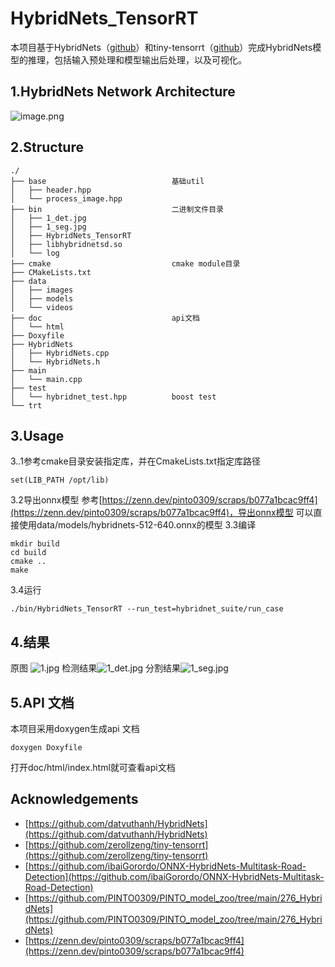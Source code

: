 <a name="W6OJo"></a>
# HybridNets_TensorRT
本项目基于HybridNets（[github](https://github.com/datvuthanh/HybridNets)）和tiny-tensorrt（[github](https://github.com/zerollzeng/tiny-tensorrt)）完成HybridNets模型的推理，包括输入预处理和模型输出后处理，以及可视化。
<a name="GzLN1"></a>
## 1.HybridNets Network Architecture
![image.png](https://cdn.nlark.com/yuque/0/2022/png/1531709/1655979601366-c4b0f517-63b8-4206-a060-9ea03837285c.png#clientId=u6fc22222-4637-4&crop=0&crop=0&crop=1&crop=1&from=paste&height=964&id=ubf14a469&margin=%5Bobject%20Object%5D&name=image.png&originHeight=964&originWidth=1946&originalType=binary&ratio=1&rotation=0&showTitle=false&size=570590&status=done&style=none&taskId=u96400899-05c8-4b91-8d3b-84026494802&title=&width=1946)
<a name="cqDDM"></a>
## 2.Structure
```
./
├── base							基础util
│   ├── header.hpp
│   └── process_image.hpp
├── bin								二进制文件目录
│   ├── 1_det.jpg
│   ├── 1_seg.jpg
│   ├── HybridNets_TensorRT 
│   ├── libhybridnetsd.so
│   └── log
├── cmake							cmake module目录
├── CMakeLists.txt				
├── data										
│   ├── images
│   ├── models
│   └── videos
├── doc								api文档
│   └── html
├── Doxyfile
├── HybridNets
│   ├── HybridNets.cpp
│   └── HybridNets.h
├── main
│   └── main.cpp
├── test
│   └── hybridnet_test.hpp			boost test
└── trt
```
<a name="K68bi"></a>
## 3.Usage
3..1参考cmake目录安装指定库，并在CmakeLists.txt指定库路径
```
set(LIB_PATH /opt/lib)
```
3.2导出onnx模型
参考[https://zenn.dev/pinto0309/scraps/b077a1bcac9ff4](https://zenn.dev/pinto0309/scraps/b077a1bcac9ff4)，导出onnx模型
可以直接使用data/models/hybridnets-512-640.onnx的模型
3.3编译
```
mkdir build
cd build
cmake ..
make
```
3.4运行
```
./bin/HybridNets_TensorRT --run_test=hybridnet_suite/run_case
```
<a name="SYKVN"></a>
## 4.结果
原图
![1.jpg](https://cdn.nlark.com/yuque/0/2022/jpeg/1531709/1655983975788-cdb40e56-9d1d-4b3e-96e5-23b240bd36a8.jpeg#clientId=u6fc22222-4637-4&crop=0&crop=0&crop=1&crop=1&from=drop&id=u88c2637c&margin=%5Bobject%20Object%5D&name=1.jpg&originHeight=720&originWidth=1280&originalType=binary&ratio=1&rotation=0&showTitle=false&size=210488&status=done&style=none&taskId=ub5f510c0-1370-408c-a264-c5990a370dc&title=)
检测结果![1_det.jpg](https://cdn.nlark.com/yuque/0/2022/jpeg/1531709/1655983958476-f8f47089-018f-4c66-9456-1b015610b776.jpeg#clientId=u6fc22222-4637-4&crop=0&crop=0&crop=1&crop=1&from=drop&id=ubca00c0d&margin=%5Bobject%20Object%5D&name=1_det.jpg&originHeight=720&originWidth=1280&originalType=binary&ratio=1&rotation=0&showTitle=false&size=219473&status=done&style=none&taskId=ue1177235-5556-447b-a25b-f27efeb8ce8&title=)
分割结果![1_seg.jpg](https://cdn.nlark.com/yuque/0/2022/jpeg/1531709/1655983958381-f6aaf618-36c3-415b-a3f1-d8bdaa2604e4.jpeg#clientId=u6fc22222-4637-4&crop=0&crop=0&crop=1&crop=1&from=drop&id=u7feb0236&margin=%5Bobject%20Object%5D&name=1_seg.jpg&originHeight=720&originWidth=1280&originalType=binary&ratio=1&rotation=0&showTitle=false&size=28113&status=done&style=none&taskId=u76a51a06-3fad-46ba-a0d0-88d450ace13&title=)
<a name="dES6o"></a>
## 5.API 文档
本项目采用doxygen生成api 文档
```
doxygen Doxyfile
```
打开doc/html/index.html就可查看api文档
<a name="C2osG"></a>
## Acknowledgements

- [https://github.com/datvuthanh/HybridNets](https://github.com/datvuthanh/HybridNets)
- [https://github.com/zerollzeng/tiny-tensorrt](https://github.com/zerollzeng/tiny-tensorrt)
- [https://github.com/ibaiGorordo/ONNX-HybridNets-Multitask-Road-Detection](https://github.com/ibaiGorordo/ONNX-HybridNets-Multitask-Road-Detection)
- [https://github.com/PINTO0309/PINTO_model_zoo/tree/main/276_HybridNets](https://github.com/PINTO0309/PINTO_model_zoo/tree/main/276_HybridNets)
- [https://zenn.dev/pinto0309/scraps/b077a1bcac9ff4](https://zenn.dev/pinto0309/scraps/b077a1bcac9ff4)

